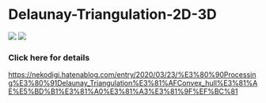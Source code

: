 # Delaunay-Triangulation-2D-3D
[![](http://img.youtube.com/vi/7pkbMN3Vc10/0.jpg)](http://www.youtube.com/watch?v=7pkbMN3Vc10 "")
[![](http://img.youtube.com/vi/UVGhcBlr94A/0.jpg)](http://www.youtube.com/watch?v=UVGhcBlr94A "")
### Click here for details
https://nekodigi.hatenablog.com/entry/2020/03/23/%E3%80%90Processing%E3%80%91Delaunay_Triangulation%E3%81%AFConvex_hull%E3%81%AE%E5%BD%B1%E3%81%A0%E3%81%A3%E3%81%9F%EF%BC%81
